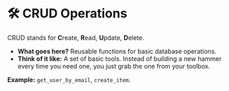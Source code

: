 # 🛠️ CRUD Operations

CRUD stands for **C**reate, **R**ead, **U**pdate, **D**elete.

-   **What goes here?** Reusable functions for basic database operations.
-   **Think of it like:** A set of basic tools. Instead of building a new hammer every time you need one, you just grab the one from your toolbox.

**Example:** `get_user_by_email`, `create_item`.
